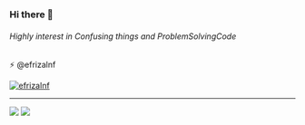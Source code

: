 ### Hi there 👋

###### Highly interest in Confusing things and ProblemSolvingCode
⚡ @efrizalnf

<p><a href="https://github.com/efrizalnf"><img src="https://github-profile-trophy.vercel.app/?username=efrizalnf&row=1&margin-w=15&margin-h=15" alt="efrizalnf" /></a></p>
<hr>

![](https://github-readme-stats.vercel.app/api?username=efrizalnf&&show_icons=true&count_private=true&line_height=40)
![](https://github-readme-stats.vercel.app/api/top-langs/?username=efrizalnf&hide=html)
<!--
**efrizalnf/efrizalnf** is a ✨ _special_ ✨ repository because its `README.md` (this file) appears on your GitHub profile.

Here are some ideas to get you started:

- 🔭 I’m currently working on ...
- 🌱 I’m currently learning ...
- 👯 I’m looking to collaborate on ...
- 🤔 I’m looking for help with ...
- 💬 Ask me about ...
- 📫 How to reach me: ...
- 😄 Pronouns: ...
- ⚡ Fun fact: ...
-->


